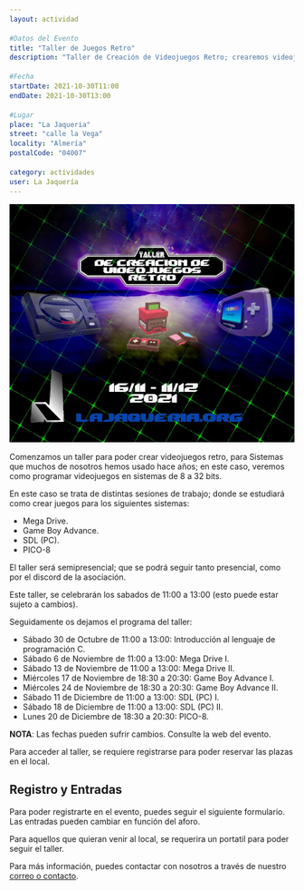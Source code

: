 ```yaml
---
layout: actividad

#Datos del Evento
title: "Taller de Juegos Retro"
description: "Taller de Creación de Videojuegos Retro; crearemos videojuegos para consolas de 8/16/32 bits como MegaDrive, GameBoy Advance o PICO-8"

#Fecha
startDate: 2021-10-30T11:00
endDate: 2021-10-30T13:00

#Lugar
place: "La Jaqueria"
street: "calle la Vega"
locality: "Almería"
postalCode: "04007"

category: actividades
user: La Jaquería
---
```


![cartel](/recursos/varios/cartelretro.jpg)

Comenzamos un taller para poder crear videojuegos retro, para Sistemas que muchos de nosotros hemos usado hace años; en este caso, veremos como programar videojuegos en sistemas de 8 a 32 bits.

En este caso se trata de distintas sesiones de trabajo; donde se estudiará como crear juegos para los siguientes sistemas:

* Mega Drive.
* Game Boy Advance.
* SDL (PC).
* PICO-8

El taller será semipresencial; que se podrá seguir tanto presencial, como por el discord de la asociación.

Este taller, se celebrarán los sabados de 11:00 a 13:00 (esto puede estar sujeto a cambios).

Seguidamente os dejamos el programa del taller:

* Sábado 30 de Octubre de 11:00 a 13:00: Introducción al lenguaje de programación C.
* Sábado 6 de Noviembre de 11:00 a 13:00: Mega Drive I.
* Sábado 13 de Noviembre de 11:00 a 13:00: Mega Drive II.
* Miércoles 17 de Noviembre de 18:30 a 20:30: Game Boy Advance I.
* Miércoles 24 de Noviembre de 18:30 a 20:30: Game Boy Advance II.
* Sábado 11 de Diciembre de 11:00 a 13:00: SDL (PC) I.
* Sábado 18 de Diciembre de 11:00 a 13:00: SDL (PC) II.
* Lunes 20 de Diciembre de 18:30 a 20:30: PICO-8.

**NOTA**: Las fechas pueden sufrir cambios. Consulte la web del evento.

Para acceder al taller, se requiere  registrarse para poder reservar las plazas en el local.

## Registro y Entradas

Para poder registrarte en el evento, puedes seguir el siguiente formulario. Las entradas pueden cambiar en función del aforo.

<div id="eventbrite-widget-container-187555412287"></div>

<script src="https://www.eventbrite.es/static/widgets/eb_widgets.js"></script>

<script type="text/javascript">
    var exampleCallback = function() {
        console.log('Pedido completo');
    };

    window.EBWidgets.createWidget({
        // Required
        widgetType: 'checkout',
        eventId: '187555412287',
        iframeContainerId: 'eventbrite-widget-container-187555412287',

        // Optional
        iframeContainerHeight: 425,  // Widget height in pixels. Defaults to a minimum of 425px if not provided
        onOrderComplete: exampleCallback  // Method called when an order has successfully completed
    });
</script>

Para aquellos que quieran venir al local, se requerira un portatil para poder seguir el taller.

Para más información, puedes contactar con nosotros a través de nuestro [correo o contacto](https://lajaqueria.org/contacto/).
